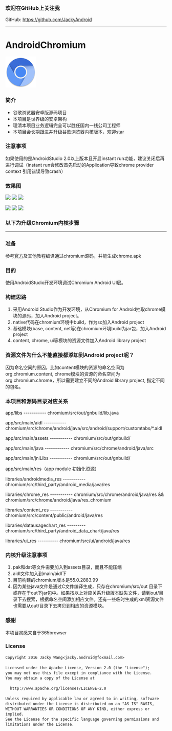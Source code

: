 ### 欢迎在GitHub上关注我

GitHub: https://github.com/JackyAndroid

---

# AndroidChromium
![](https://github.com/JackyAndroid/AndroidChromium/blob/master/app/src/main/res/mipmap-xhdpi/app_icon.png)

### 简介
* 谷歌浏览器安卓版源码项目
* 本项目是世界级的安卓架构
* 理清本项目业务逻辑完全可以胜任国内一线公司工程师
* 本项目会长期跟进并升级谷歌浏览器内核版本，欢迎star

### 注意事项
如果使用的是AndroidStudio 2.0以上版本且开启instant run功能，建议关闭后再进行调试（instant run会修改首先启动的Application导致chrome provider context 引用错误导致crash）

### 效果图
![](https://github.com/JackyAndroid/AndroidChromium/blob/master/screenshots/screenshot1.jpg)  ![](https://github.com/JackyAndroid/AndroidChromium/blob/master/screenshots/screenshot2.jpg)  ![](https://github.com/JackyAndroid/AndroidChromium/blob/master/screenshots/screenshot3.jpg)

![](https://github.com/JackyAndroid/AndroidChromium/blob/master/screenshots/screenshot4.jpg)  ![](https://github.com/JackyAndroid/AndroidChromium/blob/master/screenshots/screenshot5.jpg)  ![](https://github.com/JackyAndroid/AndroidChromium/blob/master/screenshots/screenshot6.png)

### 以下为升级Chromium内核步骤
---

### 准备

参考[官方](https://chromium.googlesource.com/chromium/src/+/master/docs/android_build_instructions.md)及其他教程编译通过chromium源码，并能生成chrome.apk

### 目的

使用AndroidStudio开发环境调试Chromium Android UI层。

### 构建思路

1.	采用Android Studio作为开发环境，从Chromium for Android抽取chrome模块的源码，加入Android project。
2.	native代码在chromium环境中build，作为so加入Android project
3.	基础模块(base, content, net等)在chromium环境build为jar包，加入Android project
4.	content, chrome, ui等模块的资源文件加入Android library project

### 资源文件为什么不能直接都添加到Android project呢？

因为命名空间的原因，比如content模块的资源的命名空间为org.chromium.content, chrome模块的资源的命名空间为		org.chromium.chrome，所以需要建立不同的Android library project, 指定不同的包名。

### 本项目和源码目录对应关系

app/libs ----------- chromium/src/out/gnbuild/lib.java

app/src/main/aidl ----------- chromium/src/chrome/android/java/src/android/support/customtabs/*.aidl

app/src/main/assets ----------- chromium/src/out/gnbuild/

app/src/main/java ------------ chromium/src/chrome/android/java/src

app/src/main/jniLibs ----------- chromium/src/out/gnbuild/

app/src/main/res（app module 初始化资源）

libraries/androidmedia_res ----------- chromium/src/third_party/android_media/java/res

libraries/chrome_res ----------- chromium/src/chrome/android/java/res && chromium/src/chrome/android/java/res_chromium

libraries/content_res ----------- chromium/src/content/public/android/java/res

libraries/datausagechart_res --------- chromium/src/third_party/android_data_chart/java/res

libraries/ui_res ---------- chromium/src/ui/android/java/res

### 内核升级注意事项

1. pak和dat等文件需要加入到assets目录，而且不能压缩
2. aidl文件加入到main/aidl下
3. 目前构建的chromium版本是55.0.2883.99
4. 因为某些java文件是通过C文件编译生成，只存在chromium/src/out 目录下或存在于out下jar包中。如果按以上对应关系升级版本缺失文件，请到out/目录下去搜索，根据命名空间添加相应文件。还有一些临时生成的xml资源文件也需要从out/目录下去拷贝到相应的资源模块。

### 感谢

本项目灵感来自于365browser

### License

    Copyright 2016 Jacky Wang<jacky.android@foxmail.com>

    Licensed under the Apache License, Version 2.0 (the "License");
    you may not use this file except in compliance with the License.
    You may obtain a copy of the License at

      http://www.apache.org/licenses/LICENSE-2.0

    Unless required by applicable law or agreed to in writing, software
    distributed under the License is distributed on an "AS IS" BASIS,
    WITHOUT WARRANTIES OR CONDITIONS OF ANY KIND, either express or implied.
    See the License for the specific language governing permissions and
    limitations under the License.

